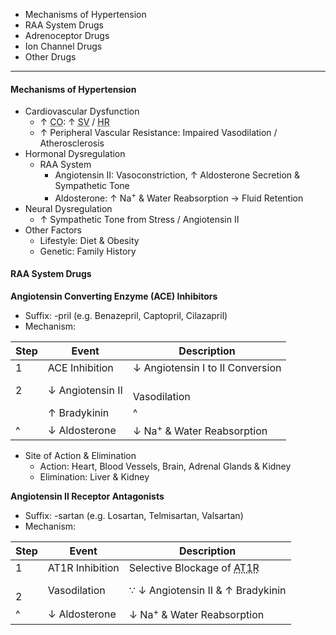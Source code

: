 - Mechanisms of Hypertension
- RAA System Drugs
- Adrenoceptor Drugs
- Ion Channel Drugs
- Other Drugs

---
#### **Mechanisms of Hypertension**
- Cardiovascular Dysfunction
	- ↑ <abbr Title="Cardiac Output">CO</abbr>: ↑ <abbr Title="Stroke Volume">SV</abbr> / <abbr Title="Heart Rate">HR</abbr>
	- ↑ Peripheral Vascular Resistance: Impaired Vasodilation / Atherosclerosis
- Hormonal Dysregulation
	- RAA System
		- Angiotensin II: Vasoconstriction, ↑ Aldosterone Secretion & Sympathetic Tone
		- Aldosterone: ↑ Na<sup>+</sup> & Water Reabsorption → Fluid Retention
- Neural Dysregulation
	- ↑ Sympathetic Tone from Stress / Angiotensin II
- Other Factors
	- Lifestyle: Diet & Obesity
	- Genetic: Family History


#### **RAA System Drugs**
**Angiotensin Converting Enzyme (ACE) Inhibitors**
- Suffix: -pril (e.g. Benazepril, Captopril, Cilazapril)
- Mechanism:

| Step | Event            | Description                           |
| ---- | ---------------- | ------------------------------------- |
| 1    | ACE Inhibition   | ↓ Angiotensin I to II Conversion      |
| 2    | ↓ Angiotensin II | <br>Vasodilation                      |
|      | ↑ Bradykinin     | ^                                     |
| ^    | ↓ Aldosterone    | ↓ Na<sup>+</sup> & Water Reabsorption |
- Site of Action & Elimination
	- Action: Heart, Blood Vessels, Brain, Adrenal Glands & Kidney
	- Elimination: Liver & Kidney

**Angiotensin II Receptor Antagonists**
- Suffix: -sartan (e.g. Losartan, Telmisartan, Valsartan)
- Mechanism:

| Step  | Event           | Description                                                                    |
| ----- | --------------- | ------------------------------------------------------------------------------ |
| 1     | AT1R Inhibition | Selective Blockage of <abbr Title="Angiotensin II Type 1 Receptor">AT1R</abbr> |
| <br>2 | Vasodilation    | ∵ ↓ Angiotensin II & ↑ Bradykinin                                              |
| ^     | ↓ Aldosterone   | ↓ Na<sup>+</sup> & Water Reabsorption                                          |
